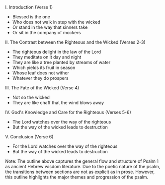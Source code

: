 I. Introduction (Verse 1)
   - Blessed is the one
   - Who does not walk in step with the wicked
   - Or stand in the way that sinners take
   - Or sit in the company of mockers

II. The Contrast between the Righteous and the Wicked (Verses 2-3)
   - The righteous delight in the law of the Lord
   - They meditate on it day and night
   - They are like a tree planted by streams of water
   - Which yields its fruit in season
   - Whose leaf does not wither
   - Whatever they do prospers

III. The Fate of the Wicked (Verse 4)
   - Not so the wicked
   - They are like chaff that the wind blows away

IV. God's Knowledge and Care for the Righteous (Verses 5-6)
   - The Lord watches over the way of the righteous
   - But the way of the wicked leads to destruction

V. Conclusion (Verse 6)
   - For the Lord watches over the way of the righteous
   - But the way of the wicked leads to destruction

Note: The outline above captures the general flow and structure of Psalm 1 as ancient Hebrew wisdom literature. Due to the poetic nature of the psalm, the transitions between sections are not as explicit as in prose. However, this outline highlights the major themes and progression of the psalm.